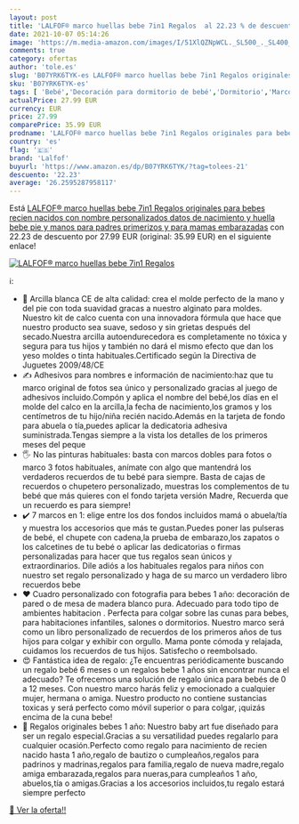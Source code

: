 ```yaml
---
layout: post
title: 'LALFOF® marco huellas bebe 7in1 Regalos  al 22.23 % de descuento'
date: 2021-10-07 05:14:26
image: 'https://m.media-amazon.com/images/I/51XlQZNpWCL._SL500_._SL400_.jpg'
comments: true
category: ofertas
author: 'tole.es'
slug: 'B07YRK6TYK-es LALFOF® marco huellas bebe 7in1 Regalos originales para...'
sku: 'B07YRK6TYK-es'
tags: [ 'Bebé','Decoración para dormitorio de bebé','Dormitorio','Marcos de fotos para bebé','bebe','lalfof', ]
actualPrice: 27.99 EUR
currency: EUR
price: 27.99
comparePrice: 35.99 EUR
prodname: 'LALFOF® marco huellas bebe 7in1 Regalos originales para bebes recien nacidos con nombre personalizados datos de nacimiento y huella bebe pie y manos  para padres primerizos y para mamas embarazadas'
country: 'es'
flag: '🇪🇸'
brand: 'Lalfof'
buyurl: 'https://www.amazon.es/dp/B07YRK6TYK/?tag=tolees-21'
descuento: '22.23'
average: '26.2595287958117'
---
```


Está [LALFOF® marco huellas bebe 7in1 Regalos originales para bebes recien nacidos con nombre personalizados datos de nacimiento y huella bebe pie y manos  para padres primerizos y para mamas embarazadas](https://www.amazon.es/dp/B07YRK6TYK/?tag=tolees-21) con 22.23 de descuento por 27.99 EUR (original: 35.99 EUR) en el siguiente enlace!

[![LALFOF® marco huellas bebe 7in1 Regalos ](https://m.media-amazon.com/images/I/51XlQZNpWCL._SL500_._SL400_.jpg)](https://www.amazon.es/dp/B07YRK6TYK/?tag=tolees-21)

ℹ️:

- 💯 Arcilla blanca CE de alta calidad: crea el molde perfecto de la mano y del pie con toda suavidad gracas a nuestro alginato para moldes. Nuestro kit de calco cuenta con una innovadora fórmula que hace que nuestro producto sea suave, sedoso y sin grietas después del secado.Nuestra arcilla autoendurecedora es completamente no tóxica y segura para tus hijos y también no dará el mismo efecto que dan los yeso moldes o tinta habituales.Certificado según la Directiva de Juguetes 2009/48/CE
- ✍️ Adhesivos para nombres e información de nacimiento:haz que tu marco original de fotos sea único y personalizado gracias al juego de adhesivos incluido.Compón y aplica el nombre del bebé,los días en el molde del calco en la arcilla,la fecha de nacimiento,los gramos y los centímetros de tu hijo/niña recién nacido.Además en la tarjeta de fondo para abuela o tía,puedes aplicar la dedicatoria adhesiva suministrada.Tengas siempre a la vista los detalles de los primeros meses del peque
- 🖐️ No las pinturas habituales: basta con marcos dobles para fotos o marco 3 fotos habituales, anímate con algo que mantendrá los verdaderos recuerdos de tu bebé para siempre. Basta de cajas de recuerdos o chupetero personalizado, muestras los complementos de tu bebé que más quieres con el fondo tarjeta versión Madre, Recuerda que un recuerdo es para siempre!
- ✔️ 7 marcos en 1: elige entre los dos fondos incluidos mamá o abuela/tía y muestra los accesorios que más te gustan.Puedes poner las pulseras de bebé, el chupete con cadena,la prueba de embarazo,los zapatos o los calcetines de tu bebé o aplicar las dedicatorias o firmas personalizadas para hacer que tus regalos sean únicos y extraordinarios. Dile adiós a los habituales regalos para niños con nuestro set regalo personalizado y haga de su marco un verdadero libro recuerdos bebe
- ❤️ Cuadro personalizado con fotografia para bebes 1 año: decoración de pared o de mesa de madera blanco pura. Adecuado para todo tipo de ambientes habitacion . Perfecta para colgar sobre las cunas para bebes, para habitaciones infantiles, salones o dormitorios. Nuestro marco será como un libro personalizado de recuerdos de los primeros años de tus hijos para colgar y exhibir con orgullo. Mama ponte cómoda y relajada, cuidamos los recuerdos de tus hijos. Satisfecho o reembolsado.
- 😍 Fantástica idea de regalo: ¿Te encuentras periódicamente buscando un regalo bebé 6 meses o un regalos bebe 1 años sin encontrar nunca el adecuado? Te ofrecemos una solución de regalo única para bebés de 0 a 12 meses. Con nuestro marco harás feliz y emocionado a cualquier mujer, hermana o amiga. Nuestro producto no contiene sustancias toxicas y será perfecto como móvil superior o para colgar, ¡quizás encima de la cuna bebe!
- 🎁 Regalos originales bebes 1 año: Nuestro baby art fue diseñado para ser un regalo especial.Gracias a su versatilidad puedes regalarlo para cualquier ocasión.Perfecto como regalo para nacimiento de recien nacido hasta 1 año,regalo de bautizo o cumpleaños,regalos para padrinos y madrinas,regalos para familia,regalo de nueva madre,regalo amiga embarazada,regalos para nueras,para cumpleaños 1 año, abuelos,tía o amigas.Gracias a los accesorios incluidos,tu regalo estará siempre perfecto

[🛒 Ver la oferta!!](https://www.amazon.es/dp/B07YRK6TYK/?tag=tolees-21)
